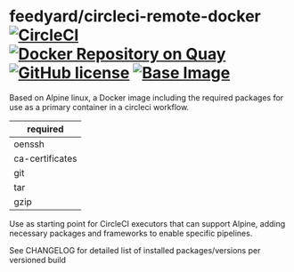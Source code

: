 # feedyard/circleci-remote-docker [![CircleCI](https://circleci.com/gh/feedyard/circleci-remote-docker.svg?style=shield)](https://circleci.com/gh/feedyard/circleci-remote-docker) [![Docker Repository on Quay](https://quay.io/repository/feedyard/circleci-remote-docker/status "Docker Repository on Quay")](https://quay.io/repository/feedyard/circleci-remote-docker) [![GitHub license](https://img.shields.io/badge/license-MIT-blue.svg)](https://raw.githubusercontent.com/feedyard/orb-executor-tools/master/LICENSE) [![Base Image](https://img.shields.io/badge/FROM-alpine-blue.svg)](https://alpinelinux.org)

Based on Alpine linux, a Docker image including the required packages for use as a primary container in a circleci workflow.

required        |
----------------|
oenssh          |
ca-certificates |
git             |
tar             |
gzip            |

Use as starting point for CircleCI executors that can support Alpine, adding necessary packages and frameworks to enable
specific pipelines.

See CHANGELOG for detailed list of installed packages/versions per versioned build
